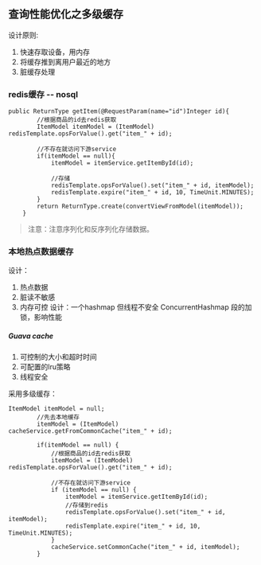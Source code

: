 ## 查询性能优化之多级缓存
设计原则:
1. 快速存取设备，用内存
2. 将缓存推到离用户最近的地方
3. 脏缓存处理

### redis缓存 -- nosql
   
```
public ReturnType getItem(@RequestParam(name="id")Integer id){
        //根据商品的id去redis获取
        ItemModel itemModel = (ItemModel) redisTemplate.opsForValue().get("item_" + id);

        //不存在就访问下游service
        if(itemModel == null){
            itemModel = itemService.getItemById(id);

            //存储
            redisTemplate.opsForValue().set("item_" + id, itemModel);
            redisTemplate.expire("item_" + id, 10, TimeUnit.MINUTES);
        }
        return ReturnType.create(convertViewFromModel(itemModel));
    }
```
>注意：注意序列化和反序列化存储数据。

### 本地热点数据缓存
设计：
1. 热点数据
2. 脏读不敏感
3. 内存可控
设计：一个hashmap 但线程不安全
        ConcurrentHashmap 段的加锁，影响性能

##### Guava cache 
1. 可控制的大小和超时时间
2. 可配置的lru策略
3. 线程安全

采用多级缓存：
```
ItemModel itemModel = null;
        //先去本地缓存
        itemModel = (ItemModel) cacheService.getFromCommonCache("item_" + id);

        if(itemModel == null) {
            //根据商品的id去redis获取
            itemModel = (ItemModel) redisTemplate.opsForValue().get("item_" + id);

            //不存在就访问下游service
            if (itemModel == null) {
                itemModel = itemService.getItemById(id);
                //存储到redis
                redisTemplate.opsForValue().set("item_" + id, itemModel);
                redisTemplate.expire("item_" + id, 10, TimeUnit.MINUTES);
            }
            cacheService.setCommonCache("item_" + id, itemModel);
        }
```
 